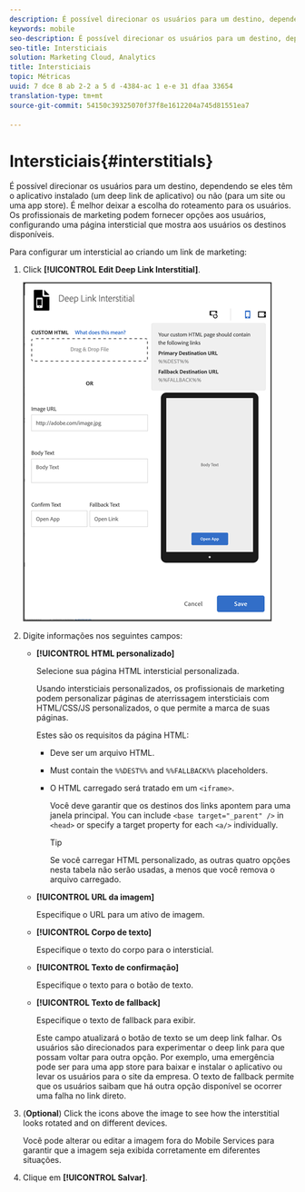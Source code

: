 ```yaml
---
description: É possível direcionar os usuários para um destino, dependendo se eles têm o aplicativo instalado (um deep link de aplicativo) ou não (para um site ou uma app store).
keywords: mobile
seo-description: É possível direcionar os usuários para um destino, dependendo se eles têm o aplicativo instalado (um deep link de aplicativo) ou não (para um site ou uma app store).
seo-title: Intersticiais
solution: Marketing Cloud, Analytics
title: Intersticiais
topic: Métricas
uuid: 7 dce 8 ab 2-2 a 5 d -4384-ac 1 e-e 31 dfaa 33654
translation-type: tm+mt
source-git-commit: 54150c39325070f37f8e1612204a745d81551ea7

---
```



# Intersticiais{#interstitials}

É possível direcionar os usuários para um destino, dependendo se eles têm o aplicativo instalado (um deep link de aplicativo) ou não (para um site ou uma app store). É melhor deixar a escolha do roteamento para os usuários. Os profissionais de marketing podem fornecer opções aos usuários, configurando uma página intersticial que mostra aos usuários os destinos disponíveis.

Para configurar um intersticial ao criando um link de marketing:

1. Click **[!UICONTROL Edit Deep Link Interstitial]**.

   ![Deep link intersticial](assets/interstitial2.png)

1. Digite informações nos seguintes campos:

   * **[!UICONTROL HTML personalizado]**

      Selecione sua página HTML intersticial personalizada.

      Usando intersticiais personalizados, os profissionais de marketing podem personalizar páginas de aterrissagem intersticiais com HTML/CSS/JS personalizados, o que permite a marca de suas páginas.

      Estes são os requisitos da página HTML:

      * Deve ser um arquivo HTML.
      * Must contain the `%%DEST%%` and `%%FALLBACK%%` placeholders.
      * O HTML carregado será tratado em um `<iframe>`.

         Você deve garantir que os destinos dos links apontem para uma janela principal. You can include `<base target="_parent" />` in `<head>` or specify a target property for each `<a/>` individually.

         >[!TIP]
         >
         >Se você carregar HTML personalizado, as outras quatro opções nesta tabela não serão usadas, a menos que você remova o arquivo carregado.
   * **[!UICONTROL URL da imagem]**

      Especifique o URL para um ativo de imagem.

   * **[!UICONTROL Corpo de texto]**

      Especifique o texto do corpo para o intersticial.

   * **[!UICONTROL Texto de confirmação]**

      Especifique o texto para o botão de texto.

   * **[!UICONTROL Texto de fallback]**

      Especifique o texto de fallback para exibir.

      Este campo atualizará o botão de texto se um deep link falhar. Os usuários são direcionados para experimentar o deep link para que possam voltar para outra opção. Por exemplo, uma emergência pode ser para uma app store para baixar e instalar o aplicativo ou levar os usuários para o site da empresa. O texto de fallback permite que os usuários saibam que há outra opção disponível se ocorrer uma falha no link direto.


1. (**Optional**) Click the icons above the image to see how the interstitial looks rotated and on different devices.

   Você pode alterar ou editar a imagem fora do Mobile Services para garantir que a imagem seja exibida corretamente em diferentes situações.
1. Clique em **[!UICONTROL Salvar]**.
